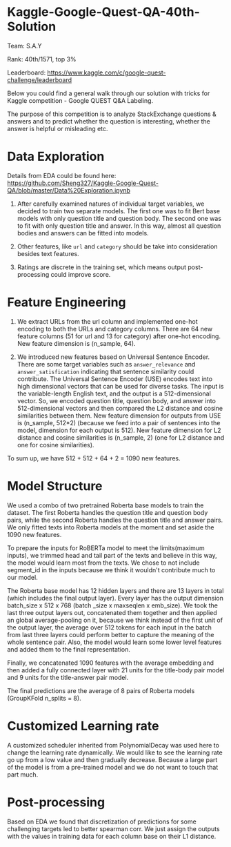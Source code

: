 # Kaggle-Google-Quest-QA-40th-Solution
Team: S.A.Y

Rank: 40th/1571, top 3%

Leaderboard: https://www.kaggle.com/c/google-quest-challenge/leaderboard

Below you could find a general walk through our solution with tricks for Kaggle competition - Google QUEST Q&A Labeling.

The purpose of this competition is to analyze StackExchange questions & answers and to predict whether the question is interesting, whether the answer is helpful or misleading etc.

# Data Exploration

Details from EDA could be found here: https://github.com/Sheng327/Kaggle-Google-Quest-QA/blob/master/Data%20Exploration.ipynb

1. After carefully examined natures of individual target variables, we decided to train two separate models. The first one was to fit Bert base models with only question title and question body. The second one was to fit with only question title and answer. In this way, almost all question bodies and answers can be fitted into models. 

2. Other features, like `url` and `category` should be take into consideration besides text features. 

3. Ratings are discrete in the training set, which means output post-processing could improve score.

# Feature Engineering

1. We extract URLs from the url column and implemented one-hot encoding to both the URLs and category columns. There are 64 new feature columns (51 for url and 13 for category) after one-hot encoding. 
New feature dimension is (n_sample, 64).

2. We introduced new features based on Universal Sentence Encoder. There are some target variables such as `answer_relevance` and `answer_satisfication` indicating that sentence similarity could contribute. The Universal Sentence Encoder (USE) encodes text into high dimensional vectors that can be used for diverse tasks. The input is the variable-length English text, and the output is a 512-dimensional vector. So, we encoded question title, question body, and answer into 512-dimensional vectors and then compared the L2 distance and cosine similarities between them.
New feature dimension for outputs from USE is (n_sample, 512*2) (because we feed into a pair of sentences into the model, dimension for each output is 512). New feature dimension for L2 distance and cosine similarities is (n_sample, 2) (one for L2 distance and one for cosine similarities).

To sum up, we have 512 + 512 + 64 + 2 = 1090 new features.

# Model Structure

We used a combo of two pretrained Roberta base models to train the dataset. The first Roberta handles the question title and question body pairs, while the second Roberta handles the question title and answer pairs. We only fitted texts into Roberta models at the moment and set aside the 1090 new features.

To prepare the inputs for RoBERTa model to meet the limits(maximum inputs), we trimmed head and tail part of the texts and believe in this way, the model would learn most from the texts. We chose to not include segment_id in the inputs because we think it wouldn't contribute much to our model.

The Roberta base model has 12 hidden layers and there are 13 layers in total (which includes the final output layer). Every layer has the output dimension batch_size x 512 x 768 (batch _size x maxseqlen x emb_size). We took the last three output layers out, concatenated them together and then applied an global average-pooling on it, because we think instead of the first unit of the output layer, the average over 512 tokens for each input in the batch from last three layers could perform better to capture the meaning of the whole sentence pair. Also, the model would learn some lower level features and added them to the final representation. 

Finally, we concatenated 1090 features with the average embedding and then added a fully connected layer with 21 units for the title-body pair model and 9 units for the title-answer pair model.

The final predictions are the average of 8 pairs of Roberta models (GroupKFold n_splits = 8).

# Customized Learning rate

A customized scheduler inherited from PolynomialDecay was used here to change the learning rate dynamically. We would like to see the learning rate go up from a low value and then gradually decrease. Because a large part of the model is from a pre-trained model and we do not want to touch that part much.

# Post-processing

Based on EDA we found that discretization of predictions for some challenging targets led to better spearman corr. We just assign the outputs with the values in training data for each column base on their L1 distance. 
